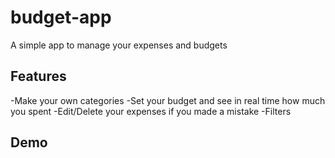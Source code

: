 # budget-app

A simple app to manage your expenses and budgets

## Features
-Make your own categories
-Set your budget and see in real time how much you spent
-Edit/Delete your expenses if you made a mistake
-Filters

## Demo
